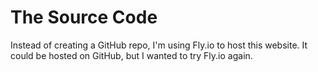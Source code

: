 # The Source Code

Instead of creating a GitHub repo, I'm using Fly.io to host this website. It
could be hosted on GitHub, but I wanted to try Fly.io again.
